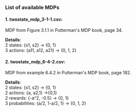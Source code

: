 ### List of available MDPs

#### 1. **twostate_mdp_3-1-1.csv**: 

MDP from Figure 3.1.1 in Putterman's MDP book, page 34.

**Details**: \
2 states: {s1, s2} -> {0, 1} \
3 actions: {a11, a12, a21} -> {0, 1, 2}


#### 2. **twostate_mdp_6-4-2.csv**: 

MDP from example 6.4.2 in Putterman's MDP book, page 182.

**Details**: \
2 states: {s1, s2} -> {0, 1} \
2 actions: {a, a2,1} ->{0,1} \
2 rewards: {-a^2, -0.5} -> {0, 1} \
3 probabilities: {a/2, 1-a/2, 1} -> {0, 1, 2} 



